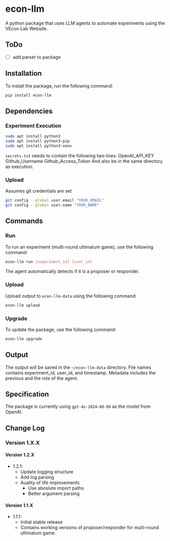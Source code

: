 # econ-llm
A python package that uses LLM agents to automate experiments using the VEcon Lab Website.

## ToDo 
- [ ] add parser to package

## Installation
To install the package, run the following command:
```bash
pip install econ-llm
```

## Dependencies
### Experiment Execution
```bash
sudo apt install python3
sudo apt install python3-pip
sudo apt install python3-venv
```
`secrets.txt` needs to contain the following two lines:
OpenAI_API_KEY
Github_Username Github_Access_Token
And also be in the same directory as execution.

### Upload
Assumes git credentials are set
```bash
git config --global user.email "YOUR_EMAIL"
git config --global user.name "YOUR_NAME"
```

## Commands
### Run
To run an experiment (multi-round ultimatum game), use the following command:
```bash
econ-llm run [experiment_id] [user_id]
```
The agent automatically detects if it is a proposer or responder.

### Upload
Upload output to `econ-llm-data` using the following command:
```bash
econ-llm upload
```

### Upgrade
To update the package, use the following command:
```bash
econ-llm upgrade
```

## Output
The output will be saved in the `~/econ-llm-data` directory. File names contains experiment_id, user_id, and timestamp. Metadata includes the previous and the role of the agent.

## Specification
The package is currently using `gpt-4o-2024-08-06` as the model from OpenAI.

## Change Log
### Version 1.X.X
#### Version 1.2.X
- 1.2.1: 
    - Update logging structure
    - Add log parsing
    - Auality of life improvements 
        - Use aboslute import paths
        - Better argument parsing
#### Version 1.1.X
- 1.1.1: 
    - Initial stable release
    - Contains working versions of proposer/responder for multi-round ultimatum game.

